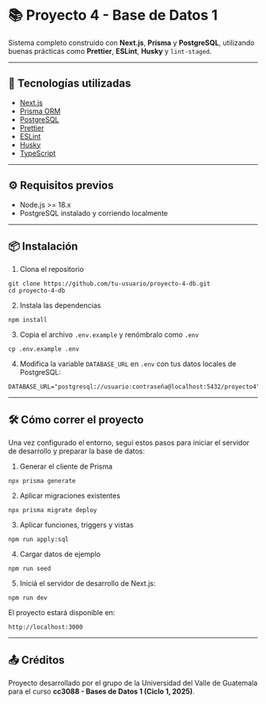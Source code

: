 # 📚 Proyecto 4 - Base de Datos 1

Sistema completo construido con **Next.js**, **Prisma** y **PostgreSQL**, utilizando buenas prácticas como **Prettier**, **ESLint**, **Husky** y `lint-staged`.

---

## 🚀 Tecnologías utilizadas

- [Next.js](https://nextjs.org/)
- [Prisma ORM](https://www.prisma.io/)
- [PostgreSQL](https://www.postgresql.org/)
- [Prettier](https://prettier.io/)
- [ESLint](https://eslint.org/)
- [Husky](https://typicode.github.io/husky/)
- [TypeScript](https://www.typescriptlang.org/)

---

## ⚙️ Requisitos previos

- Node.js >= 18.x
- PostgreSQL instalado y corriendo localmente

---

## 📦 Instalación

1. Clona el repositorio

```
git clone https://github.com/tu-usuario/proyecto-4-db.git
cd proyecto-4-db
```

2. Instala las dependencias

```
npm install
```

3. Copia el archivo `.env.example` y renómbralo como `.env`

```
cp .env.example .env
```

4. Modifica la variable `DATABASE_URL` en `.env` con tus datos locales de PostgreSQL:

```
DATABASE_URL="postgresql://usuario:contraseña@localhost:5432/proyecto4"
```

---

## 🛠️ Cómo correr el proyecto

Una vez configurado el entorno, seguí estos pasos para iniciar el servidor de desarrollo y preparar la base de datos:

1. Generar el cliente de Prisma

```
npx prisma generate
```

2. Aplicar migraciones existentes

```
npx prisma migrate deploy
```

3. Aplicar funciones, triggers y vistas

```
npm run apply:sql
```

4. Cargar datos de ejemplo

```
npm run seed
```

5. Iniciá el servidor de desarrollo de Next.js:

```
npm run dev
```

El proyecto estará disponible en:

```
http://localhost:3000
```



---

## 📤 Créditos

Proyecto desarrollado por el grupo de la Universidad del Valle de Guatemala para el curso **cc3088 - Bases de Datos 1 (Ciclo 1, 2025)**.
